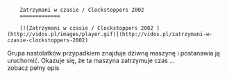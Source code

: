 
        Zatrzymani w czasie / Clockstoppers 2002 
        =============
        
        [![Zatrzymani w czasie / Clockstoppers 2002 ](http://vidos.pl/images/player.gif)](http://vidos.pl/zatrzymani-w-czasie-clockstoppers-2002)
        
        
 Grupa nastolatków przypadkiem znajduje dziwną maszynę i postanawia ją uruchomić. Okazuje się, że ta maszyna zatrzymuje czas ... zobacz pełny opis
    